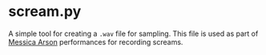 # scream.py
A simple tool for creating a `.wav` file for sampling. This file is used as part of [Messica Arson](https://messicaarson.bandcamp.com) performances for recording screams. 
